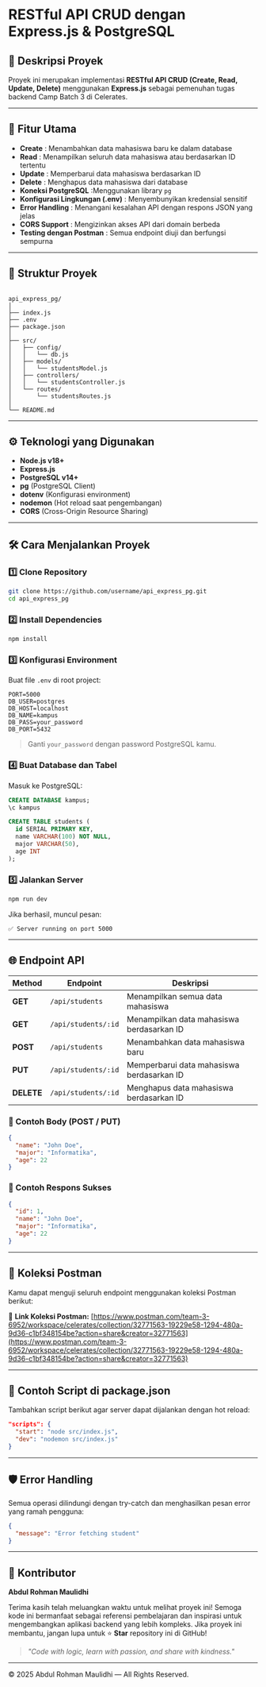 # RESTful API CRUD dengan Express.js & PostgreSQL

## 📘 Deskripsi Proyek

Proyek ini merupakan implementasi **RESTful API CRUD (Create, Read, Update, Delete)** menggunakan **Express.js** sebagai pemenuhan tugas backend Camp Batch 3 di Celerates.

---

## 🚀 Fitur Utama

- **Create** : Menambahkan data mahasiswa baru ke dalam database
- **Read** : Menampilkan seluruh data mahasiswa atau berdasarkan ID tertentu
- **Update** : Memperbarui data mahasiswa berdasarkan ID
- **Delete** : Menghapus data mahasiswa dari database
- **Koneksi PostgreSQL** :Menggunakan library `pg`
- **Konfigurasi Lingkungan (.env)** : Menyembunyikan kredensial sensitif
- **Error Handling** : Menangani kesalahan API dengan respons JSON yang jelas
- **CORS Support** : Mengizinkan akses API dari domain berbeda
- **Testing dengan Postman** : Semua endpoint diuji dan berfungsi sempurna

---

## 🧩 Struktur Proyek

```

api_express_pg/
│
├── index.js
├── .env
├── package.json
│
├── src/
│   ├── config/
│   │   └── db.js
│   ├── models/
│   │   └── studentsModel.js
│   ├── controllers/
│   │   └── studentsController.js
│   └── routes/
│       └── studentsRoutes.js
│
└── README.md

```

---

## ⚙️ Teknologi yang Digunakan

- **Node.js v18+**
- **Express.js**
- **PostgreSQL v14+**
- **pg** (PostgreSQL Client)
- **dotenv** (Konfigurasi environment)
- **nodemon** (Hot reload saat pengembangan)
- **CORS** (Cross-Origin Resource Sharing)

---

## 🛠️ Cara Menjalankan Proyek

### 1️⃣ Clone Repository

```bash
git clone https://github.com/username/api_express_pg.git
cd api_express_pg
```

### 2️⃣ Install Dependencies

```bash
npm install
```

### 3️⃣ Konfigurasi Environment

Buat file `.env` di root project:

```env
PORT=5000
DB_USER=postgres
DB_HOST=localhost
DB_NAME=kampus
DB_PASS=your_password
DB_PORT=5432
```

> Ganti `your_password` dengan password PostgreSQL kamu.

### 4️⃣ Buat Database dan Tabel

Masuk ke PostgreSQL:

```sql
CREATE DATABASE kampus;
\c kampus

CREATE TABLE students (
  id SERIAL PRIMARY KEY,
  name VARCHAR(100) NOT NULL,
  major VARCHAR(50),
  age INT
);
```

### 5️⃣ Jalankan Server

```bash
npm run dev
```

Jika berhasil, muncul pesan:

```
✅ Server running on port 5000
```

---

## 🌐 Endpoint API

| Method     | Endpoint            | Deskripsi                                 |
| ---------- | ------------------- | ----------------------------------------- |
| **GET**    | `/api/students`     | Menampilkan semua data mahasiswa          |
| **GET**    | `/api/students/:id` | Menampilkan data mahasiswa berdasarkan ID |
| **POST**   | `/api/students`     | Menambahkan data mahasiswa baru           |
| **PUT**    | `/api/students/:id` | Memperbarui data mahasiswa berdasarkan ID |
| **DELETE** | `/api/students/:id` | Menghapus data mahasiswa berdasarkan ID   |

### 🧾 Contoh Body (POST / PUT)

```json
{
  "name": "John Doe",
  "major": "Informatika",
  "age": 22
}
```

### 🔄 Contoh Respons Sukses

```json
{
  "id": 1,
  "name": "John Doe",
  "major": "Informatika",
  "age": 22
}
```

---

## 🧪 Koleksi Postman

Kamu dapat menguji seluruh endpoint menggunakan koleksi Postman berikut:

🔗 **Link Koleksi Postman:**
[https://www.postman.com/team-3-6952/workspace/celerates/collection/32771563-19229e58-1294-480a-9d36-c1bf348154be?action=share&creator=32771563](https://www.postman.com/team-3-6952/workspace/celerates/collection/32771563-19229e58-1294-480a-9d36-c1bf348154be?action=share&creator=32771563)

---

## 🧾 Contoh Script di package.json

Tambahkan script berikut agar server dapat dijalankan dengan hot reload:

```json
"scripts": {
  "start": "node src/index.js",
  "dev": "nodemon src/index.js"
}
```

---

## 🛡️ Error Handling

Semua operasi dilindungi dengan try-catch dan menghasilkan pesan error yang ramah pengguna:

```json
{
  "message": "Error fetching student"
}
```

---

## 🌟 Kontributor

**Abdul Rohman Maulidhi**

Terima kasih telah meluangkan waktu untuk melihat proyek ini!
Semoga kode ini bermanfaat sebagai referensi pembelajaran dan inspirasi untuk mengembangkan aplikasi backend yang lebih kompleks. Jika proyek ini membantu, jangan lupa untuk ⭐ **Star** repository ini di GitHub!

> _"Code with logic, learn with passion, and share with kindness."_

---

© 2025 Abdul Rohman Maulidhi — All Rights Reserved.
